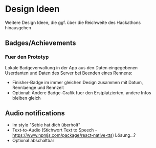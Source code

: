 # Design Ideen
Weitere Design Ideen, die ggf. über die Reichweite des Hackathons hinausgehen

## Badges/Achievements
### Fuer den Prototyp
Lokale Badgeverwaltung in der App aus den Daten eingegebenen Userdanten und Daten des Server bei Beenden eines Rennens:
* Finisher-Badge im immer gleichen Design zusammen mit Datum, Rennlaenge und Rennzeit
* Optional: Andere Badge-Grafik fuer den Erstplatzierten, andere Infos bleiben gleich

## Audio notifications
- Im style "Sebie hat dich überholt"
- Text-to-Audio (Stichwort Text to Speech - https://www.npmjs.com/package/react-native-tts) Lösung...?
- Optional abschaltbar
